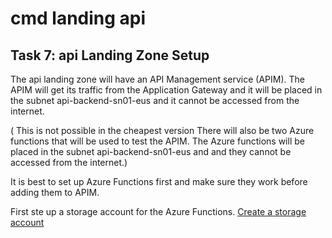 # cmd landing api

## Task 7: api Landing Zone Setup

The api landing zone will have an API Management service (APIM).
The APIM will get its traffic from the Application Gateway and it will be placed in the subnet api-backend-sn01-eus and it cannot be accessed from the internet.

( This is not possible in the cheapest version There will also be two Azure functions that will be used to test the APIM. The Azure functions will be placed in the subnet api-backend-sn01-eus and and they cannot be accessed from the internet.)

It is best to set up Azure Functions first and make sure they work before adding them to APIM.


First ste up a storage account for the Azure Functions.
[Create a storage account](./19cmd-storage.md)

